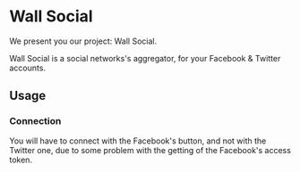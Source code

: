 # Wall Social

We present you our project: Wall Social.

Wall Social is a social networks's aggregator, for your Facebook & Twitter accounts.

## Usage

### Connection

You will have to connect with the Facebook's button, and not with the Twitter one, 
due to some problem with the getting of the Facebook's access token.
